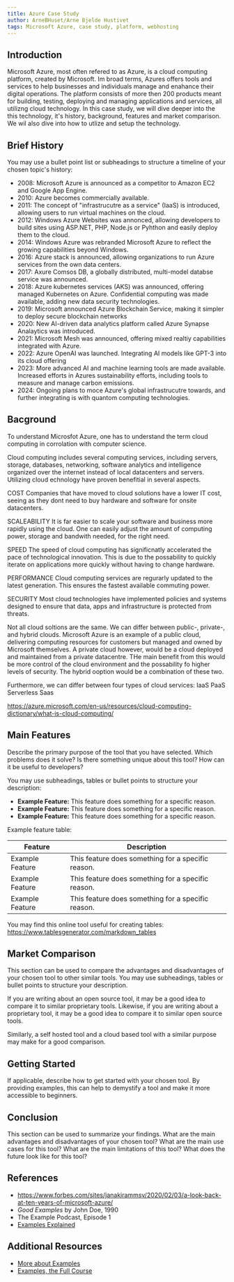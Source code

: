 ```yaml
---
title: Azure Case Study
author: ArneBHuset/Arne Bjelde Hustivet
tags: Microsoft Azure, case study, platform, webhosting
---
```


## Introduction

Microsoft Azure, most often refered to as Azure, is a cloud computing platform, created by Microsoft. Im broad terms, Azures offers tools and services to help businesses and individuals manage and enahance their digital operations. The platform consists of more then 200 products meant for building, testing, deploying and managing applications and services, all utilizng cloud technology. In this case study, we will dive deeper into the this technology, it's history, background, features and market comparison. We wil also dive into how to utlize and setup the technology.  

## Brief History

You may use a bullet point list or subheadings to structure a timeline of your chosen topic's history:
- 2008: Microsoft Azure is announced as a competitor to Amazon EC2 and Google App Engine.
- 2010: Azure becomes commercially available.
- 2011: The concept of "infrastrucutre as a service" (IaaS) is introduced, allowing users to run virtual machines on the cloud. 
- 2012: Windows Azure Websites was annonced, allowing developers to build sites using ASP.NET, PHP, Node.js or Pyhthon and easily deploy them to the cloud. 
- 2014: Windows Azure was rebranded Microsoft Azure to reflect the growing capabilities beyond Windows. 
- 2016: Azure stack is announced, allowing organizations to run Azure services from the own data centers. 
- 2017: Axure Comsos DB, a globally distributed, multi-model databse service was announced. 
- 2018: Azure kubernetes services (AKS) was announced, offering managed Kubernetes on Azure. Confidential computing was made available, adding new data security technologies. 
- 2019: Microsoft announced Azure Blockchain Service, making it simpler to deploy secure blockchain networks
- 2020: New AI-driven data analytics platform called Azure Synapse Analaytics was introduced. 
- 2021: Microsoft Mesh was announced, offering mixed realtiy capabilities integrated with Azure. 
- 2022: Azure OpenAI was launched. Integrating AI models like GPT-3 into its cloud offering
- 2023: More advanced AI and machine learning tools are made available. Increased efforts in Azures sustainability efforts, including tools to measure and manage carbon emissions. 
- 2024: Ongoing plans to moce Azure's global infrastrucutre towards, and further integrating is with quantom computing technologies. 

## Bacground

To understand Microsfot Azure, one has to understand the term cloud computing in corrolation with computer science. 

Cloud computing includes several computing services, including servers, storage, databases, networking, software analytics and intelligence organized over the internet instead of local datacenters and servers. Utilizing cloud echnology have proven benefitial in several aspects.

COST
Companies that have moved to cloud solutions have a lower IT cost, seeing as they dont need to buy hardware and software for onsite datacenters. 

SCALEABILITY
It is far easier to scale your software and business more rapidly using the cloud. One can easily adjust the amount of computing power, storage and bandwith needed, for the right need. 

SPEED
The speed of cloud computing has significnatly accelerated the pace of technological innovation. This is due to the possability to quickly iterate on applications more quickly without having to change hardware. 

PERFORMANCE
Cloud computing services are regurarly updated to the latest generation. This ensures the fastest available commuting power. 

SECURITY
Most cloud technologies have implemented policies and systems designed to ensure that data, apps and infrastructure is protected from threats. 


Not all cloud soltions are the same. We can differ between public-, private-, and hybrid clouds. Microsoft Azure is an example of a public cloud, delivering computing resources for customers but managed and owned by Microsoft themselves. A private cloud however, would be a cloud deployed and maintained from a private datacentre. THe main benefit from this would be more control of the cloud environment and the possability fo higher levels of security. The hybrid ooption would be a combination of these two. 

Furthermore, we can differ between four types of cloud services:
IaaS
PaaS
Serverless
Saas

https://azure.microsoft.com/en-us/resources/cloud-computing-dictionary/what-is-cloud-computing/

## Main Features

Describe the primary purpose of the tool that you have selected. Which problems does it solve? Is there something unique about this tool? How can it be useful to developers?

You may use subheadings, tables or bullet points to structure your description:
- **Example Feature:** This feature does something for a specific reason.
- **Example Feature:** This feature does something for a specific reason.
- **Example Feature:** This feature does something for a specific reason.

Example feature table:

| Feature | Description |
| --- | --- |
| Example Feature | This feature does something for a specific reason. |
| Example Feature | This feature does something for a specific reason. |
| Example Feature | This feature does something for a specific reason. |

You may find this online tool useful for creating tables: https://www.tablesgenerator.com/markdown_tables

## Market Comparison

This section can be used to compare the advantages and disadvantages of your chosen tool to other similar tools. You may use subheadings, tables or bullet points to structure your description.

If you are writing about an open source tool, it may be a good idea to compare it to similar proprietary tools. Likewise, if you are writing about a proprietary tool, it may be a good idea to compare it to similar open source tools.

Similarly, a self hosted tool and a cloud based tool with a similar purpose may make for a good comparison.

## Getting Started

If applicable, describe how to get started with your chosen tool. By providing examples, this can help to demystify a tool and make it more accessible to beginners.

## Conclusion

This section can be used to summarize your findings. What are the main advantages and disadvantages of your chosen tool? What are the main use cases for this tool? What are the main limitations of this tool? What does the future look like for this tool?

## References

- https://www.forbes.com/sites/janakirammsv/2020/02/03/a-look-back-at-ten-years-of-microsoft-azure/
- *Good Examples* by John Doe, 1990
- The Example Podcast, Episode 1
- [Examples Explained](https://youtu.be/dQw4w9WgXcQ)

## Additional Resources

- [More about Examples](https://example.com)
- [Examples, the Full Course](https://youtu.be/dQw4w9WgXcQ)